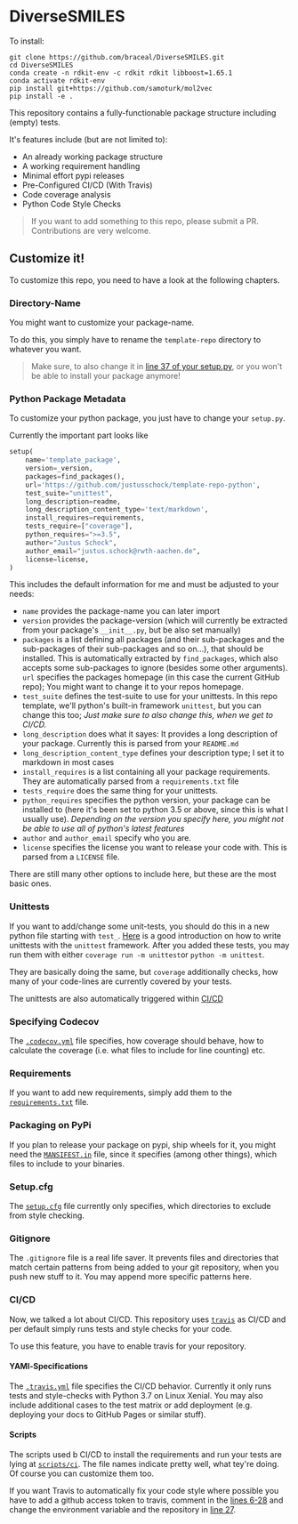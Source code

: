 # DiverseSMILES

To install:
```
git clone https://github.com/braceal/DiverseSMILES.git
cd DiverseSMILES
conda create -n rdkit-env -c rdkit rdkit libboost=1.65.1
conda activate rdkit-env
pip install git+https://github.com/samoturk/mol2vec
pip install -e .
```

This repository contains a fully-functionable package structure including (empty) tests.

It's features include (but are not limited to):
* An already working package structure
* A working requirement handling
* Minimal effort pypi releases
* Pre-Configured CI/CD (With Travis)
* Code coverage analysis
* Python Code Style Checks

> If you want to add something to this repo, please submit a PR. Contributions are very welcome.

## Customize it!

To customize this repo, you need to have a look at the following chapters.

### Directory-Name
You might want to customize your package-name.

To do this, you simply have to rename the `template-repo` directory to whatever you want.
 > Make sure, to also change it in [line 37 of your setup.py](setup.py#L37), or you won't be able to install your package anymore!

### Python Package Metadata

To customize your python package, you just have to change your `setup.py`.

Currently the important part looks like 
```python
setup(
    name='template_package',
    version=_version,
    packages=find_packages(),
    url='https://github.com/justusschock/template-repo-python',
    test_suite="unittest",
    long_description=readme,
    long_description_content_type='text/markdown',
    install_requires=requirements,
    tests_require=["coverage"],
    python_requires=">=3.5",
    author="Justus Schock",
    author_email="justus.schock@rwth-aachen.de",
    license=license,
)
```
This includes the default information for me and must be adjusted to your needs:

* `name` provides the package-name you can later import
* `version` provides the package-version (which will currently be extracted from your package's `__init__.py`, but be also set manually)
* `packages` is a list defining all packages (and their sub-packages and the sub-packages of their sub-packages and so on...), that should be installed. This is automatically extracted by `find_packages`, which also accepts some sub-packages to ignore (besides some other arguments).
`url` specifies the packages homepage (in this case the current GitHub repo); You might want to change it to your repos homepage.
* `test_suite` defines the test-suite to use for your unittests. In this repo template, we'll python's built-in framework `unittest`, but you can change this too; *Just make sure to also change this, when we get to CI/CD.*
* `long_description` does what it sayes: It provides a long description of your package. Currently this is parsed from your `README.md`
* `long_description_content_type` defines your description type; I set it to markdown in most cases
* `install_requires` is a list containing all your package requirements. They are automatically parsed from a `requirements.txt` file
* `tests_require` does the same thing for your unittests.
* `python_requires` specifies the python version, your package can be installed to (here it's been set to python 3.5 or above, since this is what I usually use). *Depending on the version you specify here, you might not be able to use all of python's latest features*
* `author` and `author_email` specify who you are.
* `license` specifies the license you want to release your code with. This is parsed from a `LICENSE` file.

There are still many other options to include here, but these are the most basic ones.

### Unittests
If you want to add/change some unit-tests, you should do this in a new python file starting with `test_`. [Here](https://docs.python.org/3/library/unittest.html) is a good introduction on how to write unittests with the `unittest` framework. After you added these tests, you may run them with either `coverage run -m unittest`or `python -m unittest`.

They are basically doing the same, but `coverage` additionally checks, how many of your code-lines are currently covered by your tests.

The unittests are also automatically triggered within [CI/CD](#cicd)

### Specifying Codecov
The [`.codecov.yml`](.codecov.yml) file specifies, how coverage should behave, how to calculate the coverage (i.e. what files to include for line counting) etc. 

### Requirements
If you want to add new requirements, simply add them to the [`requirements.txt`](requirements/install.txt) file.

### Packaging on PyPi
If you plan to release your package on pypi, ship wheels for it, you might need the [`MANSIFEST.in`](MANIFEST.in) file, since it specifies (among other things), which files to include to your binaries.

### Setup.cfg
The [`setup.cfg`](setup.cfg) file currently only specifies, which directories to exclude from style checking.

### Gitignore
The `.gitignore` file is a real life saver. It prevents files and directories that match certain patterns from being added to your git repository, when you push new stuff to it. You may append more specific patterns here.

### CI/CD
Now, we talked a lot about CI/CD. This repository uses [`travis`](https://travis-ci.com) as CI/CD and per default simply runs tests and style checks for your code.

To use this feature, you have to enable travis for your repository.

#### YAMl-Specifications
The [`.travis.yml`](.travis.yml) file specifies the CI/CD behavior. Currently it only runs tests and style-checks  with Python 3.7 on Linux Xenial. You may also include additional cases to the test matrix or add deployment (e.g. deploying your docs to GitHub Pages or similar stuff).

#### Scripts
The scripts used b CI/CD to install the requirements and run your tests are lying at [`scripts/ci`](scripts/ci).
The file names indicate pretty well, what tey're doing. Of course you can customize them too.

If you want Travis to automatically fix your code style where possible you have to add a github access token to travis, comment in the [lines 6-28](scripts/ci/run_style_checks.sh#L6-L28) and change the environment variable and the repository in [line 27](scripts/ci/run_style_checks.sh#L27).

